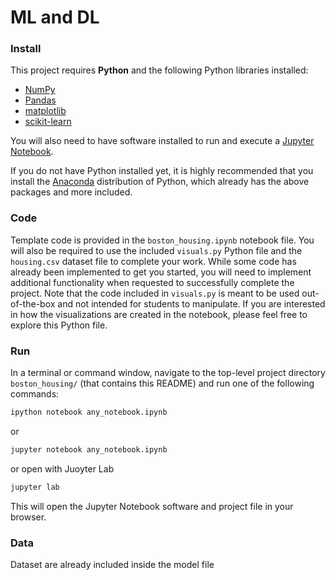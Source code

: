 # ML and DL

### Install

This project requires **Python** and the following Python libraries installed:

- [NumPy](http://www.numpy.org/)
- [Pandas](http://pandas.pydata.org/)
- [matplotlib](http://matplotlib.org/)
- [scikit-learn](http://scikit-learn.org/stable/)

You will also need to have software installed to run and execute a [Jupyter Notebook](http://jupyter.org/install.html).

If you do not have Python installed yet, it is highly recommended that you install the [Anaconda](https://www.anaconda.com/download/) distribution of Python, which already has the above packages and more included. 

### Code

Template code is provided in the `boston_housing.ipynb` notebook file. You will also be required to use the included `visuals.py` Python file and the `housing.csv` dataset file to complete your work. While some code has already been implemented to get you started, you will need to implement additional functionality when requested to successfully complete the project. Note that the code included in `visuals.py` is meant to be used out-of-the-box and not intended for students to manipulate. If you are interested in how the visualizations are created in the notebook, please feel free to explore this Python file.

### Run

In a terminal or command window, navigate to the top-level project directory `boston_housing/` (that contains this README) and run one of the following commands:

```bash
ipython notebook any_notebook.ipynb
```  
or
```bash
jupyter notebook any_notebook.ipynb
```
or open with Juoyter Lab
```bash
jupyter lab
```

This will open the Jupyter Notebook software and project file in your browser.

### Data

Dataset are already included inside the model file
